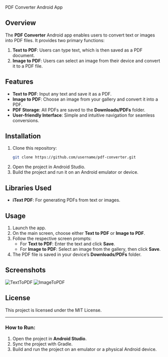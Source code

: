 PDF Converter Android App

## Overview
The **PDF Converter** Android app enables users to convert text or images into PDF files. It provides two primary functions:
1. **Text to PDF**: Users can type text, which is then saved as a PDF document.
2. **Image to PDF**: Users can select an image from their device and convert it to a PDF file.

## Features
- **Text to PDF**: Input any text and save it as a PDF.
- **Image to PDF**: Choose an image from your gallery and convert it into a PDF.
- **PDF Storage**: All PDFs are saved to the **Downloads/PDFs** folder.
- **User-friendly Interface**: Simple and intuitive navigation for seamless conversions.

## Installation
1. Clone this repository:
   ```bash
   git clone https://github.com/username/pdf-converter.git
   ```
2. Open the project in Android Studio.
3. Build the project and run it on an Android emulator or device.

## Libraries Used
- **iText PDF**: For generating PDFs from text or images.

## Usage
1. Launch the app.
2. On the main screen, choose either **Text to PDF** or **Image to PDF**.
3. Follow the respective screen prompts:
   - For **Text to PDF**: Enter the text and click **Save**.
   - For **Image to PDF**: Select an image from the gallery, then click **Save**.
4. The PDF file is saved in your device’s **Downloads/PDFs** folder.

## Screenshots
![TextToPDF](screenshots/text_to_pdf.png)
![ImageToPDF](screenshots/image_to_pdf.png)

## License
This project is licensed under the MIT License.

---

### How to Run:
1. Open the project in **Android Studio**.
2. Sync the project with Gradle.
3. Build and run the project on an emulator or a physical Android device.

